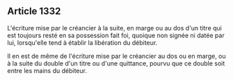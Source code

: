 Article 1332
----
L'écriture mise par le créancier à la suite, en marge ou au dos d'un titre qui
est toujours resté en sa possession fait foi, quoique non signée ni datée par
lui, lorsqu'elle tend à établir la libération du débiteur.

Il en est de même de l'écriture mise par le créancier au dos ou en marge, ou à
la suite du double d'un titre ou d'une quittance, pourvu que ce double soit
entre les mains du débiteur.
